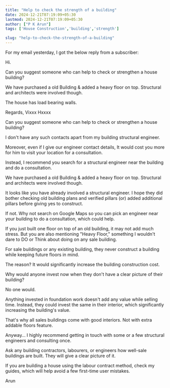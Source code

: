 ```yaml
---
title: "Help to check the strength of a building"
date: 2024-12-21T07:19:09+05:30
lastmod: 2024-12-21T07:19:09+05:30
author: ["P K Arun"]
tags: ['House Construction','building','strength']

slug: "help-to-check-the-strength-of-a-building"
---
```


For my email yesterday, I got the below reply from a subscriber:

Hi.

Can you suggest someone who can help to check or strengthen a house building?

We have purchased a old
Building & added a heavy floor on top. Structural and architects were involved though.

The house has load bearing walls.

Regards,
Vixxx Hxxxx

Can you suggest someone who can help to check or strengthen a house building?

I don't have any such contacts apart from my building structural engineer.

Moreover, even if I give our engineer contact details, It would cost you more for him to visit your location for a consultation.

Instead, I recommend you search for a structural engineer near the building and do a consultation.

We have purchased a old Building & added a heavy floor on top. Structural and architects were involved though.

It looks like you have already involved a structural engineer. I hope they did bother checking old building plans and verified pillars (or) added additional pillars before giving yes to construct.

If not. Why not search on Google Maps so you can pick an engineer near your building to do a consultation, which could help.

If you just built one floor on top of an old building, it may not add much stress. But you are also mentioning "Heavy Floor," something I wouldn't dare to DO or Think about doing on any sale building.

For sale buildings or any existing building, they never construct a building while keeping future floors in mind.

The reason? It would significantly increase the building construction cost.

Why would anyone invest now when they don't have a clear picture of their building?

No one would.

Anything invested in foundation work doesn't add any value while selling time. Instead, they could invest the same in their interior, which significantly increasing the building's value.

That's why all sales buildings come with good interiors. Not with extra addable floors feature.

Anyway… I highly recommend getting in touch with some or a few structural engineers and consulting once.

Ask any building contractors, labourers, or engineers how well-sale buildings are built. They will give a clear picture of it.

If you are building a house using the labour contract method, check my guides, which will help avoid a few first-time user mistakes.

Arun